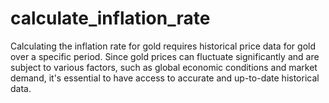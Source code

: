 # calculate_inflation_rate
Calculating the inflation rate for gold requires historical price data for gold over a specific period. Since gold prices can fluctuate significantly and are subject to various factors, such as global economic conditions and market demand, it's essential to have access to accurate and up-to-date historical data.
